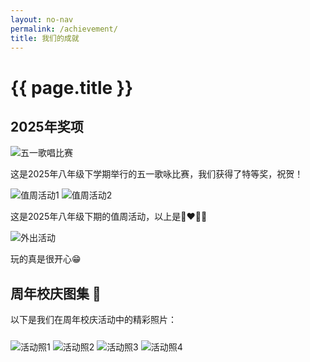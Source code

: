 ```yaml
---
layout: no-nav
permalink: /achievement/
title: 我们的成就
---
```


<h1>{{ page.title }}</h1>

<h2>2025年奖项</h2>

<div class="fade-in">
  <img src="https://s21.ax1x.com/2025/07/10/pVQTbdO.jpg" alt="五一歌唱比赛" />
  <p>这是2025年八年级下学期举行的五一歌咏比赛，我们获得了特等奖，祝贺！</p>
</div>

<div class="fade-in">
  <img src="https://s21.ax1x.com/2025/07/13/pVlIJvq.jpg" alt="值周活动1" />
  <img src="https://s21.ax1x.com/2025/07/13/pVlItK0.jpg" alt="值周活动2" />
  <p>这是2025年八年级下期的值周活动，以上是👩‍❤️‍💋‍👨</p>
</div>

<div class="fade-in">
  <img src="https://s21.ax1x.com/2025/07/13/pVlINrV.jpg" alt="外出活动" />
  <p>玩的真是很开心😁</p>
</div>

<h2>周年校庆图集 🎉</h2>
<p style="max-width:720px;margin:auto 0 1.5rem;">以下是我们在周年校庆活动中的精彩照片：</p>

<div class="gallery fade-in">
  <img src="https://s21.ax1x.com/2025/07/13/pVlIdVU.jpg" alt="活动照1" />
  <img src="https://s21.ax1x.com/2025/07/13/pVlI054.jpg" alt="活动照2" />
  <img src="https://s21.ax1x.com/2025/07/13/pVlIUbT.jpg" alt="活动照3" />
  <img src="https://s21.ax1x.com/2025/07/13/pVlIwaF.jpg" alt="活动照4" />
</div>

<script>
  document.addEventListener("DOMContentLoaded", () => {
    const fadeEls = document.querySelectorAll('.fade-in');
    const observer = new IntersectionObserver(entries => {
      entries.forEach(entry => {
        if (entry.isIntersecting) {
          entry.target.classList.add('visible');
          observer.unobserve(entry.target);
        }
      });
    }, { threshold: 0.1 });

    fadeEls.forEach(el => observer.observe(el));
  });
</script>